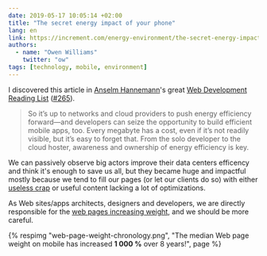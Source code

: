 ```yaml
---
date: 2019-05-17 10:05:14 +02:00
title: "The secret energy impact of your phone"
lang: en
link: https://increment.com/energy-environment/the-secret-energy-impact-of-your-phone/
authors:
  - name: "Owen Williams"
    twitter: "ow"
tags: [technology, mobile, environment]
---
```


I discovered this article in [Anselm Hannemann](https://helloanselm.com/)'s great [Web Development Reading List](https://wdrl.info/) ([#265](https://wdrl.info/archive/265)).

> So it’s up to networks and cloud providers to push energy efficiency forward—and developers can seize the opportunity to build efficient mobile apps, too. Every megabyte has a cost, even if it’s not readily visible, but it’s easy to forget that. From the solo developer to the cloud hoster, awareness and ownership of energy efficiency is key.

We can passively observe big actors improve their data centers efficency and think it's enough to save us all, but they became huge and impactful mostly because we tend to fill our pages (or let our clients do so) with either [useless crap](https://nicolas-hoizey.com/links/2019/03/death-to-bullshit.html) or useful content lacking a lot of optimizations.

As Web sites/apps architects, designers and developers, we are directly responsible for the [web pages increasing weight](https://httparchive.org/reports/state-of-the-web?start=earliest&end=latest&view=list#bytesTotal), and we should be more careful.

{% respimg "web-page-weight-chronology.png", "The median Web page weight on mobile has increased **1 000 %** over 8 years!", page %}
